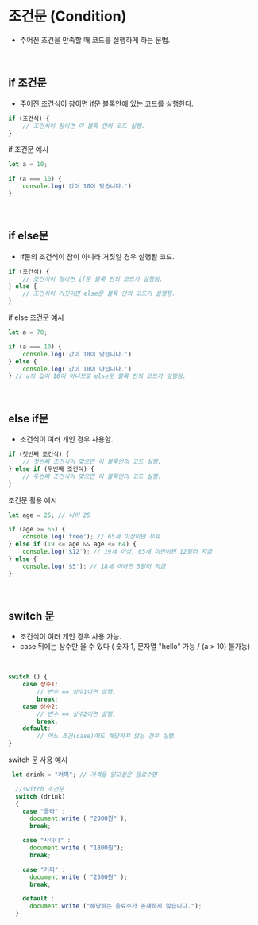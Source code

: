 # 조건문 (Condition)

- 주어진 조건을 만족할 때 코드를 실행하게 하는 문법.

<br>

## if 조건문


- 주어진 조건식이 참이면 if문 블록안에 있는 코드를 실행한다.

``` js
if (조건식) {
    // 조건식이 참이면 이 블록 안의 코드 실행.
}
```
if 조건문 예시

``` js
let a = 10;

if (a === 10) {
    console.log('값이 10이 맞습니다.')
}
```

<br>

## if else문

- if문의 조건식이 참이 아니라 거짓일 경우 실행될 코드.

``` js
if (조건식) {
    // 조건식이 참이면 if문 블록 안의 코드가 실행됨.
} else {
    // 조건식이 거짓이면 else문 블록 안의 코드가 실행됨.
}
```
if else 조건문 예시 

``` js
let a = 70;

if (a === 10) {
    console.log('값이 10이 맞습니다.')
} else {
    console.log('값이 10이 아닙니다.')
} // a의 값이 10이 아니므로 else문 블록 안의 코드가 실행됨.
```

<br>

## else if문

- 조건식이 여러 개인 경우 사용함.

``` js
if (첫번째 조건식) {
    // 첫번째 조건식이 맞으면 이 블록안의 코드 실행.
} else if (두번째 조건식) {
    // 두번째 조건식이 맞으면 이 블록안의 코드 실행.
}
```

조건문 활용 예시

``` js
let age = 25; // 나이 25

if (age >= 65) {
    console.log('free'); // 65세 이상이면 무료
} else if (19 <= age && age <= 64) {
    console.log('$12'); // 19세 이상, 65세 미만이면 12달러 지급
} else {
    console.log('$5'); // 18세 이하면 5달러 지급
}
```

<br>

## switch 문


- 조건식이 여러 개인 경우 사용 가능.
- case 뒤에는 상수만 올 수 있다 ( 숫자 1, 문자열 "hello" 가능 / (a > 10) 불가능)

<br>

``` js
switch () {
    case 상수1:
        // 변수 == 상수1이면 실행.
        break;
    case 상수2:
        // 변수 == 상수2이면 실행.
        break;
    default:
        // 어느 조건(case)에도 해당하지 않는 경우 실행.
}
```
switch 문 사용 예시

``` js
 let drink = "커피"; // 가격을 알고싶은 음료수명

  //switch 조건문
  switch (drink)
  {
    case "콜라" :
      document.write ( "2000원" );
      break;

    case "사이다" :
      document.write ( "1800원");
      break;

    case "커피" :
      document.write ( "2500원" );
      break;

    default :
      document.write ("해당하는 음료수가 존재하지 않습니다.");
  }
```